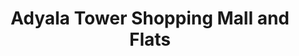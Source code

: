 ---
title: "Adyala Tower Shopping Mall and Flats"
url: /rawalpindi/adyala-tower-shopping-mall-and-flats/
shop: mall
---